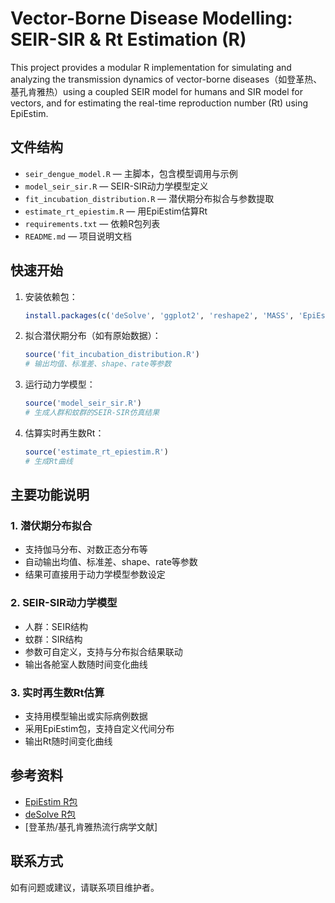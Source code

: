 # Vector-Borne Disease Modelling: SEIR-SIR & Rt Estimation (R)

This project provides a modular R implementation for simulating and analyzing the transmission dynamics of vector-borne diseases（如登革热、基孔肯雅热）using a coupled SEIR model for humans and SIR model for vectors, and for estimating the real-time reproduction number (Rt) using EpiEstim.

## 文件结构

- `seir_dengue_model.R`         — 主脚本，包含模型调用与示例
- `model_seir_sir.R`            — SEIR-SIR动力学模型定义
- `fit_incubation_distribution.R` — 潜伏期分布拟合与参数提取
- `estimate_rt_epiestim.R`      — 用EpiEstim估算Rt
- `requirements.txt`            — 依赖R包列表
- `README.md`                   — 项目说明文档

## 快速开始

1. 安装依赖包：

   ```r
   install.packages(c('deSolve', 'ggplot2', 'reshape2', 'MASS', 'EpiEstim'))
   ```

2. 拟合潜伏期分布（如有原始数据）：

   ```r
   source('fit_incubation_distribution.R')
   # 输出均值、标准差、shape、rate等参数
   ```

3. 运行动力学模型：

   ```r
   source('model_seir_sir.R')
   # 生成人群和蚊群的SEIR-SIR仿真结果
   ```

4. 估算实时再生数Rt：

   ```r
   source('estimate_rt_epiestim.R')
   # 生成Rt曲线
   ```

## 主要功能说明

### 1. 潜伏期分布拟合

- 支持伽马分布、对数正态分布等
- 自动输出均值、标准差、shape、rate等参数
- 结果可直接用于动力学模型参数设定

### 2. SEIR-SIR动力学模型

- 人群：SEIR结构
- 蚊群：SIR结构
- 参数可自定义，支持与分布拟合结果联动
- 输出各舱室人数随时间变化曲线

### 3. 实时再生数Rt估算

- 支持用模型输出或实际病例数据
- 采用EpiEstim包，支持自定义代间分布
- 输出Rt随时间变化曲线

## 参考资料

- [EpiEstim R包](https://cran.r-project.org/web/packages/EpiEstim/index.html)
- [deSolve R包](https://cran.r-project.org/web/packages/deSolve/index.html)
- [登革热/基孔肯雅热流行病学文献]

## 联系方式

如有问题或建议，请联系项目维护者。

